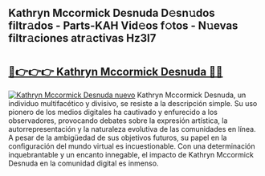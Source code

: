 ## Kathryn Mccormick Desnuda D𝚎sn𝚞dos filtr𝚊dos - Parts-KAH Vid𝚎os f𝚘tos - N𝚞evas filtr𝚊ciones atr𝚊ctivas Hz3I7

# <h2><a href="http://mb9xxc.tromn.icu/?c=Kathryn+Mccormick+Desnuda">🔗👉👉👉 Kathryn Mccormick Desnuda 🔗🔗</a></h2>

[![Kathryn Mccormick Desnuda nuevo](https://i.imgur.com/pEAQMta.gif)](http://mb9xxc.tromn.icu/?c=Kathryn+Mccormick+Desnuda)
Kathryn Mccormick Desnuda, un individuo multifacético y divisivo, se resiste a la descripción simple. Su uso pionero de los medios digitales ha cautivado y enfurecido a los observadores, provocando debates sobre la expresión artística, la autorrepresentación y la naturaleza evolutiva de las comunidades en línea. A pesar de la ambigüedad de sus objetivos futuros, su papel en la configuración del mundo virtual es incuestionable. Con una determinación inquebrantable y un encanto innegable, el impacto de Kathryn Mccormick Desnuda en la comunidad digital es inmenso.
